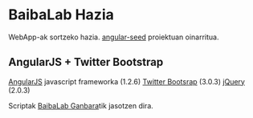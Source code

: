 BaibaLab Hazia
=====

WebApp-ak sortzeko hazia. [angular-seed](https://github.com/angular/angular-seed) proiektuan oinarritua.


AngularJS + Twitter Bootstrap
-----------------------------

[AngularJS](http://angularjs.org) javascript frameworka (1.2.6)
[Twitter Bootsrap](http://twitter.github.com/bootstrap/index.html) (3.0.3)
[jQuery](http://jquery.com) (2.0.3) 

Scriptak [BaibaLab Ganbara](http://ganbara.baibalab.net)tik jasotzen dira.